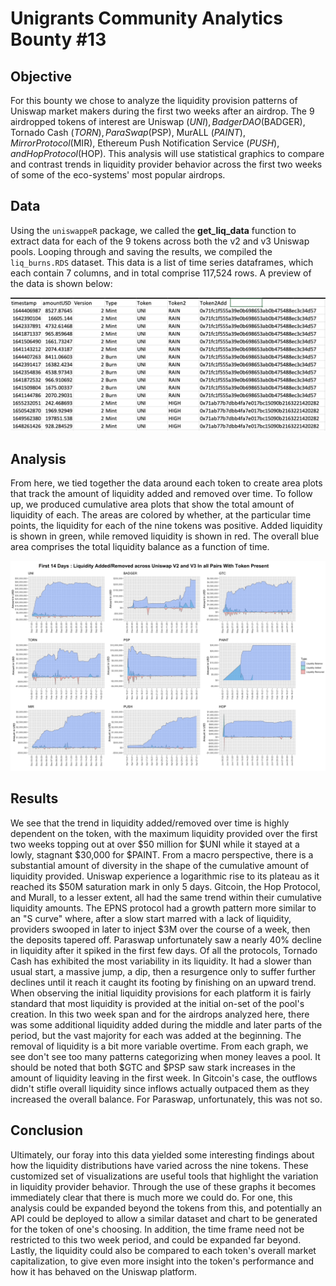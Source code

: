 # Unigrants Community Analytics Bounty #13

## Objective

For this bounty we chose to analyze the liquidity provision patterns of Uniswap market makers during the first two weeks after an airdrop.  The 9 airdropped tokens of interest are Uniswap ($UNI), Badger DAO ($BADGER), Tornado Cash ($TORN), ParaSwap ($PSP), MurALL ($PAINT), Mirror Protocol ($MIR), Ethereum Push Notification Service ($PUSH), and Hop Protocol ($HOP).  This analysis will use statistical graphics to compare and contrast trends in liquidity provider behavior across the first two weeks of some of the eco-systems' most popular airdrops.

## Data

Using the `uniswappeR` package, we called the **get_liq_data** function to extract data for each of the 9 tokens across both the v2 and v3 Uniswap pools. Looping through and saving the results, we compiled the `liq_burns.RDS` dataset.  This data is a list of time series dataframes, which each contain 7 columns, and in total comprise 117,524 rows. A preview of the data is shown below:

![A screencap of the Data](data_screencap.png)

## Analysis

From here, we tied together the data around each token to create area plots that track the amount of liquidity added and removed over time.  To follow up, we produced cumulative area plots that show the total amount of liquidity of each. The areas are colored by whether, at the particular time points, the liquidity for each of the nine tokens was positive. Added liquidity is shown in green, while removed liquidity is shown in red. The overall blue area comprises the total liquidity balance as a function of time.

![The results](AirdropLiq.jpeg)

## Results

We see that the trend in liquidity added/removed over time is highly dependent on the token, with the maximum liquidity provided over the first two weeks topping out at over $50 million for $UNI while it stayed at a lowly, stagnant $30,000 for $PAINT. From a macro perspective, there is a substantial amount of diversity in the shape of the cumulative amount of liquidity provided.  Uniswap experience a logarithmic rise to its plateau as it reached its $50M saturation mark in only 5 days. Gitcoin, the Hop Protocol, and Murall, to a lesser extent, all had the same trend within their cumulative liquidity amounts. The EPNS protocol had a growth pattern more similar to an "S curve" where, after a slow start marred with a lack of liquidity, providers swooped in later to inject $3M over the course of a week, then the deposits tapered off. Paraswap unfortunately saw a nearly 40% decline in liquidity after it spiked in the first few days.  Of all the protocols, Tornado Cash has exhibited the most variability in its liquidity. It had a slower than usual start, a massive jump, a dip, then a resurgence only to suffer further declines until it reach it caught its footing by finishing on an upward trend. When observing the initial liquidity provisions for each platform it is fairly standard that most liquidity is provided at the initial on-set of the pool's creation. In this two week span and for the airdrops analyzed here, there was some additional liquidity added during the middle and later parts of the period, but the vast majority for each was added at the beginning. The removal of liquidity is a bit more variable overtime.  From each graph, we see don't see too many patterns categorizing when money leaves a pool.  It should be noted that both $GTC and $PSP saw stark increases in the amount of liquidity leaving in the first week.  In Gitcoin's case, the outflows didn't stifle overall liquidity since inflows actually outpaced them as they increased the overall balance.  For Paraswap, unfortunately, this was not so. 

## Conclusion

Ultimately, our foray into this data yielded some interesting findings about how the liquidity distributions have varied across the nine tokens. These customized  set of visualizations are useful tools that highlight the variation in liquidity provider behavior. Through the use of these graphs it becomes immediately clear that there is much more we could do. For one, this analysis could be expanded beyond the tokens from this, and potentially an API could be deployed to allow a similar dataset and chart to be generated for the token of one's choosing. In addition, the time frame need not be restricted to this two week period, and could be expanded far beyond. Lastly, the liquidity could also be compared to each token's overall market capitalization, to give even more insight into the token's performance and how it has behaved on the Uniswap platform.
